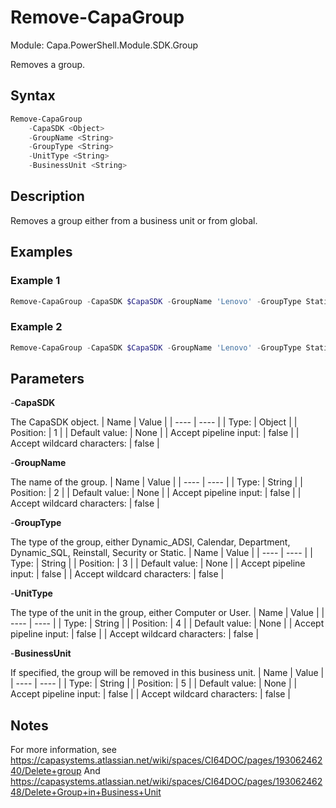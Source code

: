 # Remove-CapaGroup
Module: Capa.PowerShell.Module.SDK.Group

Removes a group.

## Syntax

```powershell
Remove-CapaGroup
	-CapaSDK <Object>
	-GroupName <String>
	-GroupType <String>
	-UnitType <String>
	-BusinessUnit <String>
```

## Description

Removes a group either from a business unit or from global.

## Examples

### Example 1
```powershell
Remove-CapaGroup -CapaSDK $CapaSDK -GroupName 'Lenovo' -GroupType Static -UnitType Computer
```
    
### Example 2
```powershell
Remove-CapaGroup -CapaSDK $CapaSDK -GroupName 'Lenovo' -GroupType Static -UnitType Computer -BusinessUnit 'Test'
```
    

## Parameters

-**CapaSDK**

The CapaSDK object.
| Name | Value |
| ---- | ---- |
| Type: | Object |
| Position: | 1 | 
| Default value: | None | 
| Accept pipeline input: | false | 
| Accept wildcard characters: | false | 

-**GroupName**

The name of the group.
| Name | Value |
| ---- | ---- |
| Type: | String |
| Position: | 2 | 
| Default value: | None | 
| Accept pipeline input: | false | 
| Accept wildcard characters: | false | 

-**GroupType**

The type of the group, either Dynamic_ADSI, Calendar, Department, Dynamic_SQL, Reinstall, Security or Static.
| Name | Value |
| ---- | ---- |
| Type: | String |
| Position: | 3 | 
| Default value: | None | 
| Accept pipeline input: | false | 
| Accept wildcard characters: | false | 

-**UnitType**

The type of the unit in the group, either Computer or User.
| Name | Value |
| ---- | ---- |
| Type: | String |
| Position: | 4 | 
| Default value: | None | 
| Accept pipeline input: | false | 
| Accept wildcard characters: | false | 

-**BusinessUnit**

If specified, the group will be removed in this business unit.
| Name | Value |
| ---- | ---- |
| Type: | String |
| Position: | 5 | 
| Default value: | None | 
| Accept pipeline input: | false | 
| Accept wildcard characters: | false | 


## Notes

For more information, see https://capasystems.atlassian.net/wiki/spaces/CI64DOC/pages/19306246240/Delete+group 		And https://capasystems.atlassian.net/wiki/spaces/CI64DOC/pages/19306246248/Delete+Group+in+Business+Unit
